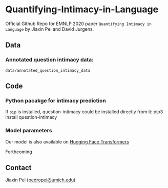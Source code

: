 # Quantifying-Intimacy-in-Language

Official Github Repo for EMNLP 2020 paper `Quantifying Intimacy in Language` by Jiaxin Pei and David Jurgens.

## Data
### Annotated question intimacy data:
`data/annotated_question_intimacy_data` 

## Code
### Python pacakge for intimacy prediction
If `pip` is installed, question-intimacy could be installed directly from it:
    pip3 install question-intimacy

### Model parameters
Our model is also available on [Hugging Face Transformers](https://huggingface.co/pedropei/question-intimacy)

Forthcoming


## Contact
Jiaxin Pei (pedropei@umich.edu)
